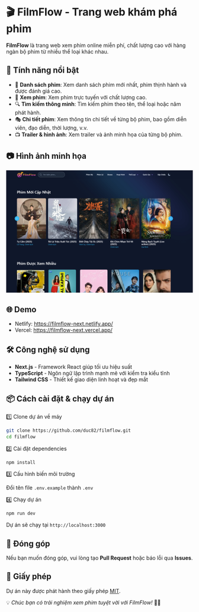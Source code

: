 # 🎬 FilmFlow - Trang web khám phá phim

**FilmFlow** là trang web xem phim online miễn phí, chất lượng cao với hàng ngàn bộ phim từ nhiều thể loại khác nhau.

## 🚀 Tính năng nổi bật

- 📌 **Danh sách phim**: Xem danh sách phim mới nhất, phim thịnh hành và được đánh giá cao.
- 🎥 **Xem phim**: Xem phim trực tuyến với chất lượng cao.
- 🔍 **Tìm kiếm thông minh**: Tìm kiếm phim theo tên, thể loại hoặc năm phát hành.
- 🎭 **Chi tiết phim**: Xem thông tin chi tiết về từng bộ phim, bao gồm diễn viên, đạo diễn, thời lượng, v.v.
- 📺 **Trailer & hình ảnh**: Xem trailer và ảnh minh họa của từng bộ phim.

## 📷 Hình ảnh minh họa

![Minh Họa](image.png)

## 🌐 Demo

- Netlify: https://filmflow-next.netlify.app/
- Vercel: https://filmflow-next.vercel.app/

## 🛠️ Công nghệ sử dụng

- **Next.js** - Framework React giúp tối ưu hiệu suất
- **TypeScript** - Ngôn ngữ lập trình mạnh mẽ với kiểm tra kiểu tĩnh
- **Tailwind CSS** - Thiết kế giao diện linh hoạt và đẹp mắt

## 📦 Cách cài đặt & chạy dự án

1️⃣ Clone dự án về máy

```bash
git clone https://github.com/duc82/filmflow.git
cd filmflow
```

2️⃣ Cài đặt dependencies

```bash
npm install
```

3️⃣ Cấu hình biến môi trường

Đổi tên file `.env.example` thành `.env`

4️⃣ Chạy dự án

```bash
npm run dev
```

Dự án sẽ chạy tại `http://localhost:3000`

## 🎯 Đóng góp

Nếu bạn muốn đóng góp, vui lòng tạo **Pull Request** hoặc báo lỗi qua **Issues**.

## 📜 Giấy phép

Dự án này được phát hành theo giấy phép [MIT](LICENSE).

💡 _Chúc bạn có trải nghiệm xem phim tuyệt vời với FilmFlow!_ 🎥🍿
